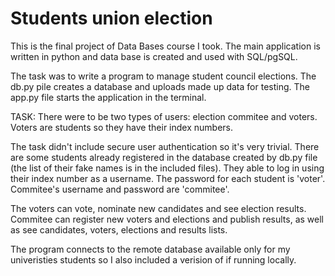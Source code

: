 # Students union election
This is the final project of Data Bases course I took. The main application is written in python and data base is created and used with SQL/pgSQL.

The task was to write a program to manage student council elections. The db.py pile creates a database and uploads made up data for testing. The app.py file starts the application in the terminal.

TASK:
There were to be two types of users: election commitee and voters. Voters are students so they have their index numbers.

The task didn't include secure user authentication so it's very trivial. There are some students already registered in the database created by db.py file (the list of their fake names is in the included files). They able to log in using their index number as a username. The password for each student is 'voter'. Commitee's username and password are 'commitee'.

The voters can vote, nominate new candidates and see election results. Commitee can register new voters and elections and publish results, as well as see candidates, voters, elections and results lists.

The program connects to the remote database available only for my univeristies students so I also included a verision of if running locally.
